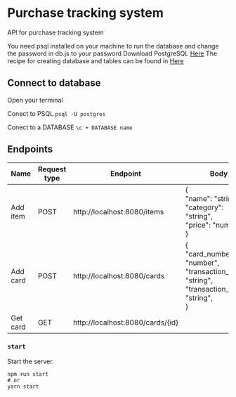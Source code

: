 # Purchase tracking system

API for purchase tracking system

You need psql installed on your machine to run the database and change the password in db.js to your password
Download PostgreSQL [Here](https://www.postgresql.org/download/)
The recipe for creating database and tables can be found in [Here](https://github.com/mobak88/purchase-tracking-system/blob/main/database.sql)

## Connect to database

Open your terminal

Conect to PSQL
`psql -U postgres`

Conect to a DATABASE
`\c + DATABASE name`

## Endpoints

| Name     | Request type | Endpoint                         | Body                                                                                                            |
| -------- | ------------ | -------------------------------- | --------------------------------------------------------------------------------------------------------------- |
| Add item | POST         | http://localhost:8080/items      | {<br /> "name": "string",<br />"category": "string",<br />"price": "number",<br />}                             |
| Add card | POST         | http://localhost:8080/cards      | {<br /> "card_number": "number",<br />"transaction_store": "string",<br />"transaction_place": "string",<br />} |
| Get card | GET          | http://localhost:8080/cards/{id} |                                                                                                                 |

### `start`

Start the server.

```
npm run start
# or
yarn start
```
